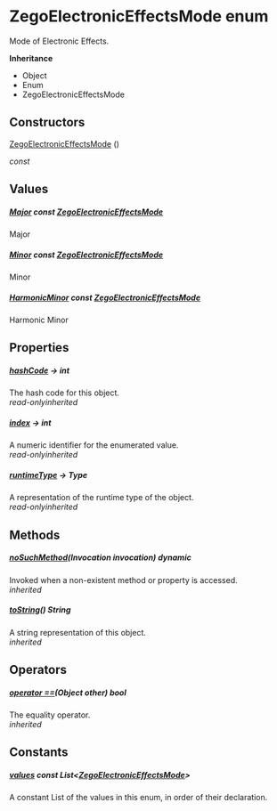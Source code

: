 


# ZegoElectronicEffectsMode enum







<p>Mode of Electronic Effects.</p>



**Inheritance**

- Object
- Enum
- ZegoElectronicEffectsMode






## Constructors

[ZegoElectronicEffectsMode](../zego_uikit_prebuilt_live_audio_room/ZegoElectronicEffectsMode/ZegoElectronicEffectsMode.md) ()

  _const_ 


## Values

##### [Major](../zego_uikit_prebuilt_live_audio_room/ZegoElectronicEffectsMode.md) const [ZegoElectronicEffectsMode](../zego_uikit_prebuilt_live_audio_room/ZegoElectronicEffectsMode.md)



<p>Major</p>  




##### [Minor](../zego_uikit_prebuilt_live_audio_room/ZegoElectronicEffectsMode.md) const [ZegoElectronicEffectsMode](../zego_uikit_prebuilt_live_audio_room/ZegoElectronicEffectsMode.md)



<p>Minor</p>  




##### [HarmonicMinor](../zego_uikit_prebuilt_live_audio_room/ZegoElectronicEffectsMode.md) const [ZegoElectronicEffectsMode](../zego_uikit_prebuilt_live_audio_room/ZegoElectronicEffectsMode.md)



<p>Harmonic Minor</p>  





## Properties

##### [hashCode](../zego_uikit_prebuilt_live_audio_room/ZegoElectronicEffectsMode/hashCode.md) &#8594; int



The hash code for this object.  
_<span class="feature">read-only</span><span class="feature">inherited</span>_



##### [index](../zego_uikit_prebuilt_live_audio_room/ZegoElectronicEffectsMode/index.md) &#8594; int



A numeric identifier for the enumerated value.  
_<span class="feature">read-only</span><span class="feature">inherited</span>_



##### [runtimeType](../zego_uikit_prebuilt_live_audio_room/ZegoElectronicEffectsMode/runtimeType.md) &#8594; Type



A representation of the runtime type of the object.  
_<span class="feature">read-only</span><span class="feature">inherited</span>_





## Methods

##### [noSuchMethod](../zego_uikit_prebuilt_live_audio_room/ZegoElectronicEffectsMode/noSuchMethod.md)(Invocation invocation) dynamic



Invoked when a non-existent method or property is accessed.  
_<span class="feature">inherited</span>_



##### [toString](../zego_uikit_prebuilt_live_audio_room/ZegoElectronicEffectsMode/toString.md)() String



A string representation of this object.  
_<span class="feature">inherited</span>_





## Operators

##### [operator ==](../zego_uikit_prebuilt_live_audio_room/ZegoElectronicEffectsMode/operator_equals.md)(Object other) bool



The equality operator.  
_<span class="feature">inherited</span>_










## Constants

##### [values](../zego_uikit_prebuilt_live_audio_room/ZegoElectronicEffectsMode/values-constant.md) const List&lt;[ZegoElectronicEffectsMode](../zego_uikit_prebuilt_live_audio_room/ZegoElectronicEffectsMode.md)>



A constant List of the values in this enum, in order of their declaration.  










